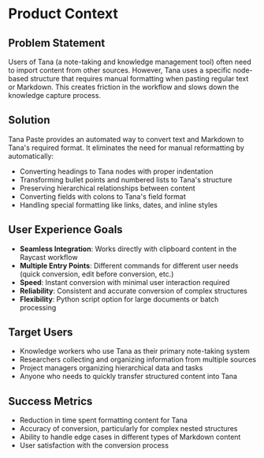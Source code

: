 # Product Context

## Problem Statement
Users of Tana (a note-taking and knowledge management tool) often need to import content from other sources. However, Tana uses a specific node-based structure that requires manual formatting when pasting regular text or Markdown. This creates friction in the workflow and slows down the knowledge capture process.

## Solution
Tana Paste provides an automated way to convert text and Markdown to Tana's required format. It eliminates the need for manual reformatting by automatically:
- Converting headings to Tana nodes with proper indentation
- Transforming bullet points and numbered lists to Tana's structure
- Preserving hierarchical relationships between content
- Converting fields with colons to Tana's field format
- Handling special formatting like links, dates, and inline styles

## User Experience Goals
- **Seamless Integration**: Works directly with clipboard content in the Raycast workflow
- **Multiple Entry Points**: Different commands for different user needs (quick conversion, edit before conversion, etc.)
- **Speed**: Instant conversion with minimal user interaction required
- **Reliability**: Consistent and accurate conversion of complex structures
- **Flexibility**: Python script option for large documents or batch processing

## Target Users
- Knowledge workers who use Tana as their primary note-taking system
- Researchers collecting and organizing information from multiple sources
- Project managers organizing hierarchical data and tasks
- Anyone who needs to quickly transfer structured content into Tana

## Success Metrics
- Reduction in time spent formatting content for Tana
- Accuracy of conversion, particularly for complex nested structures
- Ability to handle edge cases in different types of Markdown content
- User satisfaction with the conversion process 